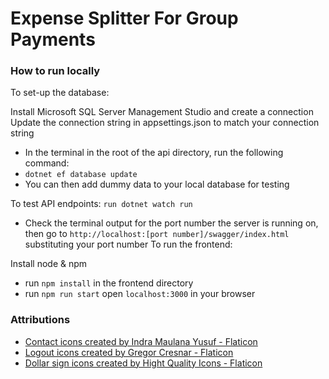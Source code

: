 # Expense Splitter For Group Payments
### How to run locally
To set-up the database:

Install Microsoft SQL Server Management Studio and create a connection
Update the connection string in appsettings.json to match your connection string
* In the terminal in the root of the api directory, run the following command:
* `dotnet ef database update`
* You can then add dummy data to your local database for testing

To test API endpoints:
`run dotnet watch run`
* Check the terminal output for the port number the server is running on, then go to `http://localhost:[port number]/swagger/index.html` substituting your port number
To run the frontend:

Install node & npm
* run `npm install` in the frontend directory
* run `npm run start`
open `localhost:3000` in your browser

### Attributions
* [Contact icons created by Indra Maulana Yusuf - Flaticon](https://www.flaticon.com/free-icons/contact)
* [Logout icons created by Gregor Cresnar - Flaticon](https://www.flaticon.com/free-icons/logout)
* [Dollar sign icons created by Hight Quality Icons - Flaticon](https://www.flaticon.com/free-icons/dollar-sign)